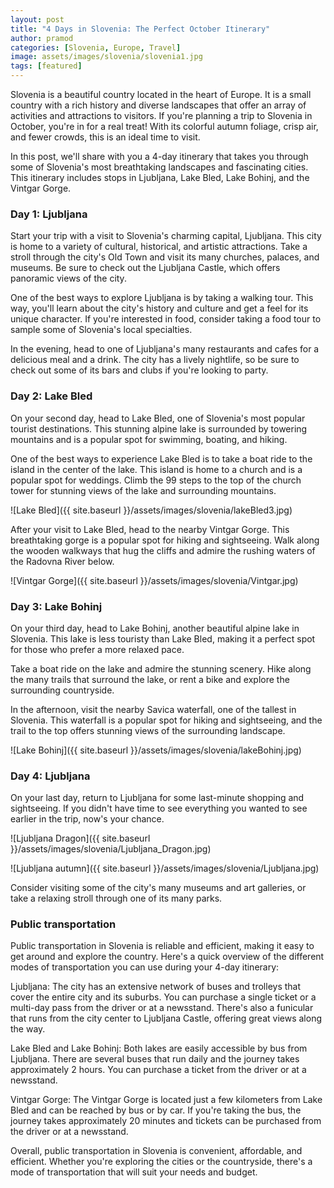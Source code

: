 ```yaml
---
layout: post
title: "4 Days in Slovenia: The Perfect October Itinerary"
author: pramod
categories: [Slovenia, Europe, Travel]
image: assets/images/slovenia/slovenia1.jpg
tags: [featured]
---
```


Slovenia is a beautiful country located in the heart of Europe. It is a small country with a rich history and diverse landscapes that offer an array of activities and attractions to visitors. If you're planning a trip to Slovenia in October, you're in for a real treat! With its colorful autumn foliage, crisp air, and fewer crowds, this is an ideal time to visit.

In this post, we'll share with you a 4-day itinerary that takes you through some of Slovenia's most breathtaking landscapes and fascinating cities. This itinerary includes stops in Ljubljana, Lake Bled, Lake Bohinj, and the Vintgar Gorge.

### Day 1: Ljubljana

Start your trip with a visit to Slovenia's charming capital, Ljubljana. This city is home to a variety of cultural, historical, and artistic attractions. Take a stroll through the city's Old Town and visit its many churches, palaces, and museums. Be sure to check out the Ljubljana Castle, which offers panoramic views of the city.

One of the best ways to explore Ljubljana is by taking a walking tour. This way, you'll learn about the city's history and culture and get a feel for its unique character. If you're interested in food, consider taking a food tour to sample some of Slovenia's local specialties.

In the evening, head to one of Ljubljana's many restaurants and cafes for a delicious meal and a drink. The city has a lively nightlife, so be sure to check out some of its bars and clubs if you're looking to party.

### Day 2: Lake Bled

On your second day, head to Lake Bled, one of Slovenia's most popular tourist destinations. This stunning alpine lake is surrounded by towering mountains and is a popular spot for swimming, boating, and hiking.

One of the best ways to experience Lake Bled is to take a boat ride to the island in the center of the lake. This island is home to a church and is a popular spot for weddings. Climb the 99 steps to the top of the church tower for stunning views of the lake and surrounding mountains.

![Lake Bled]({{ site.baseurl }}/assets/images/slovenia/lakeBled3.jpg)

After your visit to Lake Bled, head to the nearby Vintgar Gorge. This breathtaking gorge is a popular spot for hiking and sightseeing. Walk along the wooden walkways that hug the cliffs and admire the rushing waters of the Radovna River below.

![Vintgar Gorge]({{ site.baseurl }}/assets/images/slovenia/Vintgar.jpg)

### Day 3: Lake Bohinj

On your third day, head to Lake Bohinj, another beautiful alpine lake in Slovenia. This lake is less touristy than Lake Bled, making it a perfect spot for those who prefer a more relaxed pace.

Take a boat ride on the lake and admire the stunning scenery. Hike along the many trails that surround the lake, or rent a bike and explore the surrounding countryside.

In the afternoon, visit the nearby Savica waterfall, one of the tallest in Slovenia. This waterfall is a popular spot for hiking and sightseeing, and the trail to the top offers stunning views of the surrounding landscape.

![Lake Bohinj]({{ site.baseurl }}/assets/images/slovenia/lakeBohinj.jpg)

### Day 4: Ljubljana

On your last day, return to Ljubljana for some last-minute shopping and sightseeing. If you didn't have time to see everything you wanted to see earlier in the trip, now's your chance.

![Ljubljana Dragon]({{ site.baseurl }}/assets/images/slovenia/Ljubljana_Dragon.jpg)

![Ljubljana autumn]({{ site.baseurl }}/assets/images/slovenia/Ljubljana.jpg)

Consider visiting some of the city's many museums and art galleries, or take a relaxing stroll through one of its many parks.

### Public transportation

Public transportation in Slovenia is reliable and efficient, making it easy to get around and explore the country. Here's a quick overview of the different modes of transportation you can use during your 4-day itinerary:

Ljubljana: The city has an extensive network of buses and trolleys that cover the entire city and its suburbs. You can purchase a single ticket or a multi-day pass from the driver or at a newsstand. There's also a funicular that runs from the city center to Ljubljana Castle, offering great views along the way.

Lake Bled and Lake Bohinj: Both lakes are easily accessible by bus from Ljubljana. There are several buses that run daily and the journey takes approximately 2 hours. You can purchase a ticket from the driver or at a newsstand.

Vintgar Gorge: The Vintgar Gorge is located just a few kilometers from Lake Bled and can be reached by bus or by car. If you're taking the bus, the journey takes approximately 20 minutes and tickets can be purchased from the driver or at a newsstand.

Overall, public transportation in Slovenia is convenient, affordable, and efficient. Whether you're exploring the cities or the countryside, there's a mode of transportation that will suit your needs and budget.
